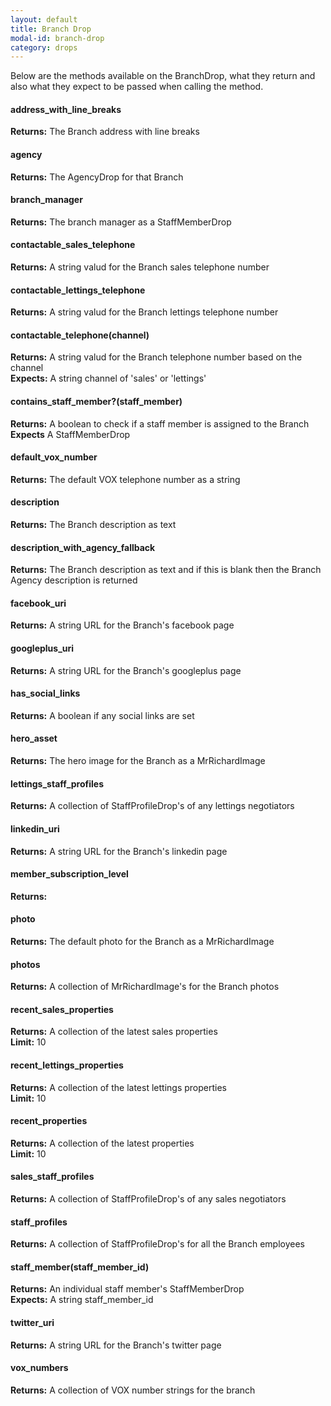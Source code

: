 ```yaml
---
layout: default
title: Branch Drop
modal-id: branch-drop
category: drops
---
```


Below are the methods available on the BranchDrop, what they return and also what they expect to be passed when calling the method.

#### address_with_line_breaks
**Returns:** The Branch address with line breaks

#### agency
**Returns:** The AgencyDrop for that Branch

#### branch_manager
**Returns:** The branch manager as a StaffMemberDrop

#### contactable_sales_telephone
**Returns:** A string valud for the Branch sales telephone number

#### contactable_lettings_telephone
**Returns:** A string valud for the Branch lettings telephone number

#### contactable_telephone(channel)
**Returns:** A string valud for the Branch telephone number based on the channel<br/>
**Expects:** A string channel of 'sales' or 'lettings'

#### contains_staff_member?(staff_member)
**Returns:** A boolean to check if a staff member is assigned to the Branch<br/>
**Expects** A StaffMemberDrop

#### default_vox_number
**Returns:** The default VOX telephone number as a string

#### description
**Returns:** The Branch description as text

#### description_with_agency_fallback
**Returns:** The Branch description as text and if this is blank then the Branch Agency description is returned

#### facebook_uri
**Returns:** A string URL for the Branch's facebook page

#### googleplus_uri
**Returns:** A string URL for the Branch's googleplus page

#### has_social_links
**Returns:** A boolean if any social links are set

#### hero_asset
**Returns:** The hero image for the Branch as a MrRichardImage

#### lettings_staff_profiles
**Returns:** A collection of StaffProfileDrop's of any lettings negotiators

#### linkedin_uri
**Returns:** A string URL for the Branch's linkedin page

#### member_subscription_level
**Returns:**

#### photo
**Returns:** The default photo for the Branch as a MrRichardImage

#### photos
**Returns:** A collection of MrRichardImage's for the Branch photos

#### recent_sales_properties
**Returns:** A collection of the latest sales properties<br/>
**Limit:** 10

#### recent_lettings_properties
**Returns:** A collection of the latest lettings properties<br/>
**Limit:** 10

#### recent_properties
**Returns:** A collection of the latest properties<br/>
**Limit:** 10

#### sales_staff_profiles
**Returns:** A collection of StaffProfileDrop's of any sales negotiators

#### staff_profiles
**Returns:** A collection of StaffProfileDrop's for all the Branch employees

#### staff_member(staff_member_id)
**Returns:** An individual staff member's StaffMemberDrop<br/>
**Expects:** A string staff_member_id

#### twitter_uri
**Returns:** A string URL for the Branch's twitter page

#### vox_numbers
**Returns:** A collection of VOX number strings for the branch
